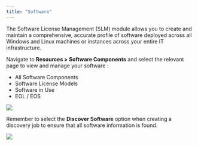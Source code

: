 ```yaml
---
title: "Software"
---
```

The Software License Management (SLM) module allows you to create and maintain a comprehensive, accurate profile of software deployed across all Windows and Linux machines or instances across your entire IT infrastructure.

Navigate to **Resources > Software Components** and select the relevant page to view and manage your software :

* All Software Components
* Software License Models
* Software in Use
* EOL / EOS

![](/assets/images/Software_menu.png)

Remember to select the **Discover Software** option when creating a discovery job to ensure that all software information is found.

![](/assets/images/WEB-293_SoftwareServices-Discover-Options.png)
